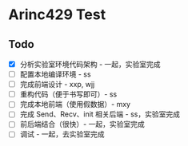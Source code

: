 # Arinc429 Test

## Todo

- [x] 分析实验室环境代码架构 - 一起，实验室完成
- [ ] 配置本地编译环境 - ss
- [ ] 完成前端设计 - xxp, wjj
- [ ] 重构代码（便于书写即可）- ss
- [ ] 完成本地前端（使用假数据）- mxy
- [ ] 完成 Send、Recv、init 相关后端 - ss，实验室完成
- [ ] 前后端结合（很快）- 一起，实验室完成
- [ ] 调试 - 一起，去实验室完成
